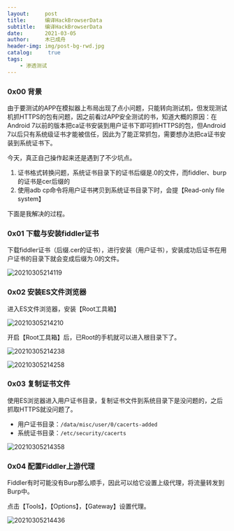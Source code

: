 ```yaml
---
layout:     post
title:      编译HackBrowserData
subtitle:   编译HackBrowserData
date:       2021-03-05
author:     木已成舟
header-img: img/post-bg-rwd.jpg
catalog: 	 true
tags:
    - 渗透测试
---
```


### 0x00 背景

由于要测试的APP在模拟器上布局出现了点小问题，只能转向测试机，但发现测试机抓HTTPS的包有问题，因之前看过APP安全测试的书，知道大概的原因：在Android 7以前的版本把ca证书安装到用户证书下即可抓HTTPS的包，但Android 7以后只有系统级证书才能被信任，因此为了能正常抓包，需要想办法把ca证书安装到系统证书下。

今天，真正自己操作起来还是遇到了不少坑点。

1. 证书格式转换问题，系统证书目录下的证书后缀是.0的文件，而fiddler、burp的证书是cer后缀的
2. 使用adb cp命令将用户证书拷贝到系统证书目录下时，会提【Read-only file system】

下面是我解决的过程。

### 0x01 下载与安装fiddler证书

下载fiddler证书（后缀.cer的证书），进行安装（用户证书），安装成功后证书在用户证书的目录下就会变成后缀为.0的文件。

![20210305214119](../../../../img/20210305214119.png)

### 0x02 安装ES文件浏览器

进入ES文件浏览器，安装【Root工具箱】

![20210305214210](../../../../img/20210305214210.png)

开启【Root工具箱】后，已Root的手机就可以进入根目录下了。

![20210305214238](../../../../img/20210305214238.png)

![20210305214258](../../../../img/20210305214258.png)



### 0x03 复制证书文件

使用ES浏览器进入用户证书目录，复制证书文件到系统目录下是没问题的，之后抓取HTTPS就没问题了。

- 用户证书目录：`/data/misc/user/0/cacerts-added`
- 系统证书目录：`/etc/security/cacerts`

![20210305214358](../../../../img/20210305214358.png)



### 0x04 配置Fiddler上游代理

Fiddler有时可能没有Burp那么顺手，因此可以给它设置上级代理，将流量转发到Burp中。

点击【Tools】，【Options】，【Gateway】设置代理。

![20210305214436](../../../../img/20210305214436.png)













